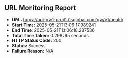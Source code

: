 ## URL Monitoring Report

- **URL:** https://api-gw1-prod1.fisglobal.com/gw/v1/health
- **Start Time:** 2025-05-21T13:06:17.989241
- **End Time:** 2025-05-21T13:06:18.287536
- **Total Time Taken:** 0.298295 seconds
- **HTTP Status Code:** 200
- **Status:** Success
- **Failure Reason:** N/A
